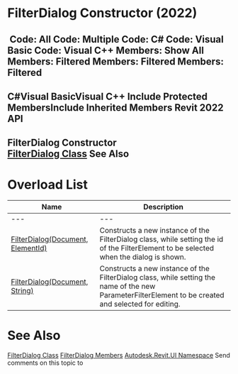 # FilterDialog Constructor (2022)

﻿
 Code: All Code: Multiple Code: C# Code: Visual Basic Code: Visual C++  Members: Show All Members: Filtered Members: Filtered Members: Filtered   
---  
C#Visual BasicVisual C++
Include Protected MembersInclude Inherited Members
Revit 2022 API  
---  
FilterDialog Constructor   
[FilterDialog Class](9d0df7ca-0a3d-12b3-26b7-d28752220f59.md "FilterDialog Class") See Also  
---  
# Overload List
| Name | Description |
| --- | --- |
| --- | --- | --- |
| [FilterDialog(Document, ElementId)](9eaeb95d-0f62-0b31-159a-3cdaf28111f8.md "FilterDialog Constructor \(Document, ElementId\)") | Constructs a new instance of the FilterDialog class, while setting the id of the FilterElement to be selected when the dialog is shown. |
| [FilterDialog(Document, String)](06d66f18-1b9f-8678-d7ef-e7c0441c7c39.md "FilterDialog Constructor \(Document, String\)") | Constructs a new instance of the FilterDialog class, while setting the name of the new ParameterFilterElement to be created and selected for editing. |

# See Also
[FilterDialog Class](9d0df7ca-0a3d-12b3-26b7-d28752220f59.md "FilterDialog Class")
[FilterDialog Members](502092c3-7c19-4c42-50ec-92a483157bbb.md "FilterDialog Members")
[Autodesk.Revit.UI Namespace](e86fd90a-8957-02a6-da7f-ced248966e3e.md "Autodesk.Revit.UI Namespace")
Send comments on this topic to 